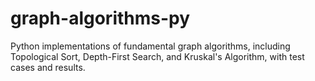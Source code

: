 # graph-algorithms-py
Python implementations of fundamental graph algorithms, including Topological Sort, Depth-First Search, and Kruskal's Algorithm, with test cases and results.
